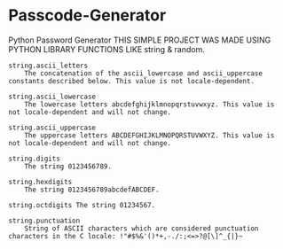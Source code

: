 # Passcode-Generator

Python Password Generator
THIS SIMPLE PROJECT WAS MADE USING PYTHON LIBRARY FUNCTIONS LIKE string & random.

    string.ascii_letters
        The concatenation of the ascii_lowercase and ascii_uppercase constants described below. This value is not locale-dependent.

    string.ascii_lowercase
        The lowercase letters abcdefghijklmnopqrstuvwxyz. This value is not locale-dependent and will not change.

    string.ascii_uppercase
        The uppercase letters ABCDEFGHIJKLMNOPQRSTUVWXYZ. This value is not locale-dependent and will not change.

    string.digits
        The string 0123456789.

    string.hexdigits
        The string 0123456789abcdefABCDEF.

    string.octdigits The string 01234567.

    string.punctuation
        String of ASCII characters which are considered punctuation characters in the C locale: !"#$%&'()*+,-./:;<=>?@[\]^_{|}~
